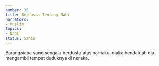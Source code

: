 ```yaml
---
number: 35
title: Berdusta Tentang Nabi
narrators:
- Muslim
topics:
- Nabi
status: Sahih
---
```


Barangsiapa yang sengaja berdusta atas namaku, maka hendaklah dia mengambil tempat duduknya di neraka.

